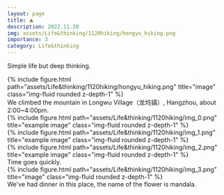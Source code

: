 ```yaml
---
layout: page
title: ⛰️
description: 2022.11.20
img: assets/Life&thinking/1120hiking/hongyu_hiking.png
importance: 3
category: Life&thinking
---
```


Simple life but deep thinking.


<div class="row">
    <div class="col-sm mt-3 mt-md-0">
        {% include figure.html path="assets/Life&thinking/1120hiking/hongyu_hiking.png" title="image" class="img-fluid rounded z-depth-1" %}
    </div>
</div>
<div class="caption">
    We climbed the mountain in Longwu Village（龙坞镇）, Hangzhou, about 2:00~4:00pm.
</div>


<div class="row">
    <div class="col-sm mt-3 mt-md-0">
        {% include figure.html path="assets/Life&thinking/1120hiking/img_0.png" title="example image" class="img-fluid rounded z-depth-1" %}
    </div>
    <div class="col-sm mt-3 mt-md-0">
        {% include figure.html path="assets/Life&thinking/1120hiking/img_1.png" title="example image" class="img-fluid rounded z-depth-1" %}
    </div>
    <div class="col-sm mt-3 mt-md-0">
        {% include figure.html path="assets/Life&thinking/1120hiking/img_2.png" title="example image" class="img-fluid rounded z-depth-1" %}
    </div>
</div>
<div class="caption">
    Time goes quickly.
</div>


<div class="row">
    <div class="col-sm mt-3 mt-md-0">
        {% include figure.html path="assets/Life&thinking/1120hiking/img_3.png" title="image" class="img-fluid rounded z-depth-1" %}
    </div>
</div>
<div class="caption">
    We've had dinner in this place, the name of the flower is mandala.
</div>


[//]: # (You can also put regular text between your rows of images.)

[//]: # (Say you wanted to write a little bit about your project before you posted the rest of the images.)

[//]: # (You describe how you toiled, sweated, *bled* for your project, and then... you reveal its glory in the next row of images.)


[//]: # (<div class="row justify-content-sm-center">)

[//]: # (    <div class="col-sm-8 mt-3 mt-md-0">)

[//]: # (        {% include figure.html path="assets/img/6.jpg" title="example image" class="img-fluid rounded z-depth-1" %})

[//]: # (    </div>)

[//]: # (    <div class="col-sm-4 mt-3 mt-md-0">)

[//]: # (        {% include figure.html path="assets/img/11.jpg" title="example image" class="img-fluid rounded z-depth-1" %})

[//]: # (    </div>)

[//]: # (</div>)

[//]: # (<div class="caption">)

[//]: # (    You can also have artistically styled 2/3 + 1/3 images, like these.)

[//]: # (</div>)


[//]: # (The code is simple.)

[//]: # (Just wrap your images with `<div class="col-sm">` and place them inside `<div class="row">` &#40;read more about the <a href="https://getbootstrap.com/docs/4.4/layout/grid/">Bootstrap Grid</a> system&#41;.)

[//]: # (To make images responsive, add `img-fluid` class to each; for rounded corners and shadows use `rounded` and `z-depth-1` classes.)

[//]: # (Here's the code for the last row of images above:)

[//]: # ()
[//]: # ({% raw %})

[//]: # (```html)

[//]: # (<div class="row justify-content-sm-center">)

[//]: # (    <div class="col-sm-8 mt-3 mt-md-0">)

[//]: # (        {% include figure.html path="assets/img/6.jpg" title="example image" class="img-fluid rounded z-depth-1" %})

[//]: # (    </div>)

[//]: # (    <div class="col-sm-4 mt-3 mt-md-0">)

[//]: # (        {% include figure.html path="assets/img/11.jpg" title="example image" class="img-fluid rounded z-depth-1" %})

[//]: # (    </div>)

[//]: # (</div>)

[//]: # (```)

[//]: # ({% endraw %})
